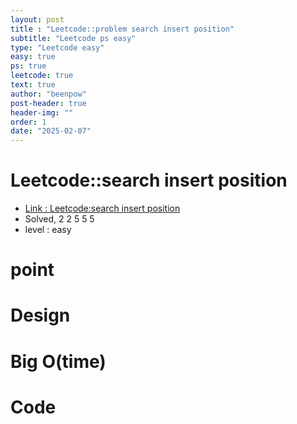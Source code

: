 ```yaml
---
layout: post
title : "Leetcode::problem search insert position"
subtitle: "Leetcode ps easy"
type: "Leetcode easy"
easy: true
ps: true
leetcode: true
text: true
author: "beenpow"
post-header: true
header-img: ""
order: 1
date: "2025-02-07"
---
```


# Leetcode::search insert position
- [Link : Leetcode:search insert position]()
- Solved, 2 2 5 5 5
- level : easy
# point

# Design


# Big O(time)

# Code

```cpp

```